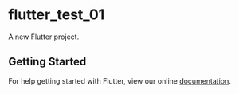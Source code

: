 # flutter_test_01

A new Flutter project.

## Getting Started

For help getting started with Flutter, view our online
[documentation](https://flutter.io/).
